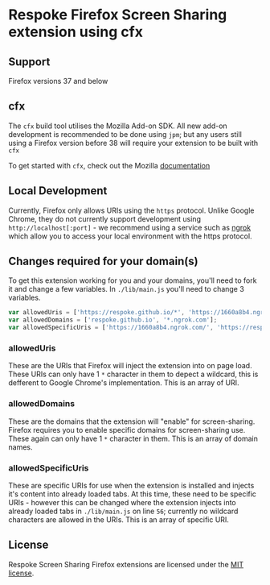 # Respoke Firefox Screen Sharing extension using cfx

## Support

Firefox versions 37 and below

## cfx

The `cfx` build tool utilises the Mozilla Add-on SDK. All new add-on development is recommended to be done using `jpm`; but any users still using a Firefox version before 38 will require your extension to be built with `cfx`

To get started with `cfx`, check out the Mozilla [documentation](https://developer.mozilla.org/en-US/Add-ons/SDK/Tools/cfx)

## Local Development

Currently, Firefox only allows URIs using the `https` protocol. Unlike Google Chrome, they do not currently support development using `http://localhost[:port]` - we recommend using a service such as [ngrok](https://ngrok.com/) which allow you to access your local environment with the https protocol.

## Changes required for your domain(s) 

To get this extension working for you and your domains, you'll need to fork it and change a few variables. In `./lib/main.js` you'll need to change 3 variables.

```js
var allowedUris = ['https://respoke.github.io/*', 'https://1660a8b4.ngrok.com/*'];
var allowedDomains = ['respoke.github.io', '*.ngrok.com'];
var allowedSpecificUris = ['https://1660a8b4.ngrok.com/', 'https://respoke.github.io'];
```

### allowedUris

These are the URIs that Firefox will inject the extension into on page load. These URIs can only have 1 `*` character in them to depect a wildcard, this is defferent to Google Chrome's implementation. This is an array of URI.

### allowedDomains

These are the domains that the extension will "enable" for screen-sharing. Firefox requires you to enable specific domains for screen-sharing use. These again can only have 1 `*` character in them. This is an array of domain names.

### allowedSpecificUris

These are specific URIs for use when the extension is installed and injects it's content into already loaded tabs. At this time, these need to be specific URIs - however this can be changed where the extension injects into already loaded tabs in `./lib/main.js` on line `56`; currently no wildcard characters are allowed in the URIs. This is an array of specific URI.

## License

Respoke Screen Sharing Firefox extensions are licensed under the [MIT license](LICENSE).
